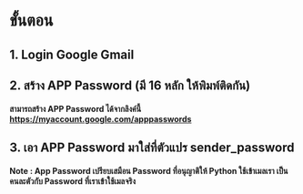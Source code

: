 # ขั้นตอน 

## 1. Login Google Gmail
## 2. สร้าง APP Password (มี 16 หลัก ให้พิมพ์ติดกัน)
#### สามารถสร้าง APP Password ได้จากลิงค์นี้  https://myaccount.google.com/apppasswords

## 3. เอา APP Password มาใส่ที่ตัวแปร sender_password 

#### Note : App Password เปรียบเสมือน Password ที่อนุญาติให้ Python ใช้เข้าเมลเรา เป็นคนละตัวกับ Password ที่เราเข้าใช้เมลจริง
